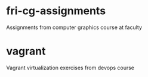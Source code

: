 # fri-cg-assignments
Assignments from computer graphics course at faculty
# vagrant
Vagrant virtualization exercises from devops course
